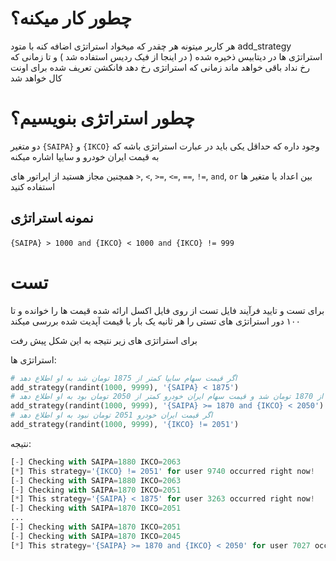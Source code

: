 # چطور کار میکنه؟
هر کاربر میتونه هر چقدر که میخواد استراتژی اضافه کنه با متود add_strategy
استراتژی ها در دیتابیس ذخیره شده ( در اینجا از فیک ردیس استفاده شد ) و تا زمانی که رخ نداد باقی خواهد ماند
زمانی که استراتژی رخ دهد فانکشن تعریف شده برای اونت کال خواهد شد

# چطور استراتژی بنویسیم؟
دو متغیر `{SAIPA}` و `{IKCO}` وجود داره که حداقل یکی باید در عبارت استراتژی باشه که به قیمت ایران خودرو و سایپا اشاره میکنه

همچنین مجاز هستید از اپراتور های `>`, `<`, `>=`, `<=`, `==`, `!=`, `and`, `or` بین اعداد یا متغیر ها استفاده کنید

## نمونه ‍‍‍‍‍‍‍‍‍‍‍‍‍‍‍‍‍‍‍‍‍‍‍استراتژی
‍‍`{SAIPA} > 1000 and {IKCO} < 1000 and {IKCO} != 999`


# تست
برای تست و تایید فرآیند فایل تست از روی فایل اکسل ارائه شده قیمت ها را خوانده و تا ۱۰۰ دور استراتژی های تستی را هر ثانیه یک بار با قیمت آپدیت شده بررسی میکند

برای استراتژی های زیر نتیجه به این شکل پیش رفت

استراتژی ها:
```python
# اگر قیمت سهام سایپا کمتر از 1875 تومان شد به او اطلاع دهد
add_strategy(randint(1000, 9999), '{SAIPA} < 1875')
# اگر قیمت سهام سایپا بیشتر مساوی از 1870 تومان شد و قیمت سهام ایران خودرو کمتر از 2050 تومان بود به او اطلاع دهد
add_strategy(randint(1000, 9999), '{SAIPA} >= 1870 and {IKCO} < 2050')
# اگر قیمت ایران خودرو 2051 تومان نبود به او اطلاع دهد
add_strategy(randint(1000, 9999), '{IKCO} != 2051')
```
نتیجه:
```python
[-] Checking with SAIPA=1880 IKCO=2063
[*] This strategy='{IKCO} != 2051' for user 9740 occurred right now!
[-] Checking with SAIPA=1880 IKCO=2063
[-] Checking with SAIPA=1870 IKCO=2051
[*] This strategy='{SAIPA} < 1875' for user 3263 occurred right now!
[-] Checking with SAIPA=1870 IKCO=2051
...
[-] Checking with SAIPA=1870 IKCO=2051
[-] Checking with SAIPA=1870 IKCO=2045
[*] This strategy='{SAIPA} >= 1870 and {IKCO} < 2050' for user 7027 occurred right now!
```
